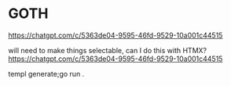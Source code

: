 # GOTH

https://chatgpt.com/c/5363de04-9595-46fd-9529-10a001c44515

will need to make things selectable, can I do this with HTMX?
https://chatgpt.com/c/5363de04-9595-46fd-9529-10a001c44515

 templ generate;go run .